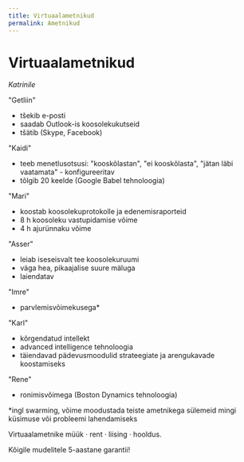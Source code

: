 ```yaml
---
title: Virtuaalametnikud
permalink: Ametnikud
---
```


# Virtuaalametnikud

_Katrinile_

"Getliin"
- tšekib e-posti
- saadab Outlook-is koosolekukutseid
- tšätib (Skype, Facebook)

"Kaidi"
- teeb menetlusotsusi: "kooskõlastan", "ei kooskõlasta", "jätan läbi vaatamata" - konfigureeritav
- tõlgib 20 keelde (Google Babel tehnoloogia)

"Mari"
- koostab koosolekuprotokolle ja edenemisraporteid
- 8 h koosoleku vastupidamise võime
- 4 h ajurünnaku võime

"Asser"
- leiab iseseisvalt tee koosolekuruumi
- väga hea, pikaajalise suure mäluga
- laiendatav

"Imre"
- parvlemisvõimekusega*

"Karl"
- kõrgendatud intellekt
- advanced intelligence tehnoloogia
- täiendavad pädevusmoodulid strateegiate ja arengukavade koostamiseks

"Rene"
- ronimisvõimega (Boston Dynamics tehnoloogia)

*ingl swarming, võime moodustada teiste ametnikega sülemeid mingi küsimuse või probleemi lahendamiseks

Virtuaalametnike müük · rent · liising · hooldus.

Kõigile mudelitele 5-aastane garantii!